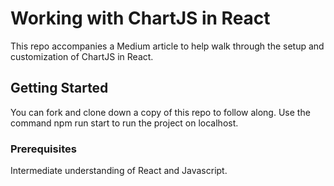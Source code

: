# Working with ChartJS in React

This repo accompanies a Medium article to help walk through the setup and customization of ChartJS in React.

## Getting Started

You can fork and clone down a copy of this repo to follow along. Use the command npm run start to run the project on localhost.

### Prerequisites
 
 Intermediate understanding of React and Javascript.